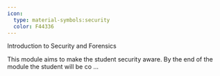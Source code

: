 ```yaml
---
icon:
  type: material-symbols:security
  color: F44336
---
```


Introduction to Security and Forensics

This module aims to make the student security aware. By the end of the module the student will be co ... 
